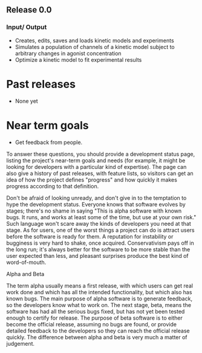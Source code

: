## Release 0.0 ##
### Input/ Output ###
  * Creates, edits, saves and loads kinetic models and experiments
  * Simulates a population of channels of a kinetic model subject to arbitrary changes in agonist concentration
  * Optimize a kinetic model to fit experimental results


# Past releases #

  * None yet

# Near term goals #

  * Get feedback from people.


To answer these questions, you should provide a development status page, listing the project's near-term goals and needs (for example, it might be looking for developers with a particular kind of expertise). The page can also give a history of past releases, with feature lists, so visitors can get an idea of how the project defines "progress" and how quickly it makes progress according to that definition.

Don't be afraid of looking unready, and don't give in to the temptation to hype the development status. Everyone knows that software evolves by stages; there's no shame in saying "This is alpha software with known bugs. It runs, and works at least some of the time, but use at your own risk." Such language won't scare away the kinds of developers you need at that stage. As for users, one of the worst things a project can do is attract users before the software is ready for them. A reputation for instability or bugginess is very hard to shake, once acquired. Conservativism pays off in the long run; it's always better for the software to be more stable than the user expected than less, and pleasant surprises produce the best kind of word-of-mouth.

Alpha and Beta

The term alpha usually means a first release, with which users can get real work done and which has all the intended functionality, but which also has known bugs. The main purpose of alpha software is to generate feedback, so the developers know what to work on. The next stage, beta, means the software has had all the serious bugs fixed, but has not yet been tested enough to certify for release. The purpose of beta software is to either become the official release, assuming no bugs are found, or provide detailed feedback to the developers so they can reach the official release quickly. The difference between alpha and beta is very much a matter of judgement.